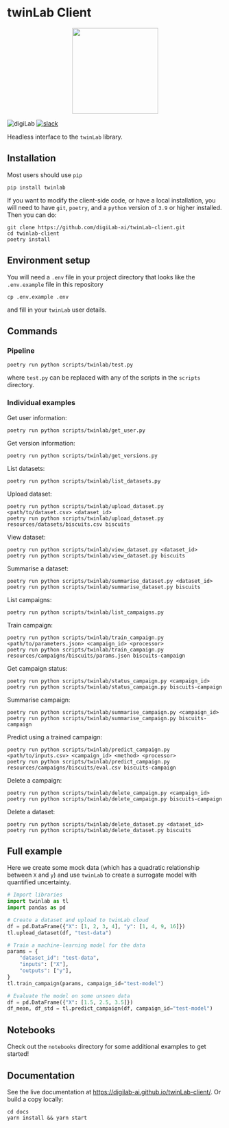 # twinLab Client

<p align="center">
    <img src="./resources/icons/logo.svg" width="200" height="200" />
</p>

![digiLab](./resources/badges/digilab.svg)
[![slack](https://img.shields.io/badge/slack-@digilabglobal-purple.svg?logo=slack)](https://digilabglobal.slack.com)

Headless interface to the `twinLab` library.

## Installation

Most users should use `pip`
```shell
pip install twinlab
```

If you want to modify the client-side code, or have a local installation, you will need to have `git`, `poetry`, and a `python` version of `3.9` or higher installed. Then you can do:
```shell
git clone https://github.com/digiLab-ai/twinLab-client.git
cd twinlab-client
poetry install
```

## Environment setup

You will need a `.env` file in your project directory that looks like the `.env.example` file in this repository
```shell
cp .env.example .env
```
and fill in your `twinLab` user details.

## Commands

### Pipeline

```shell
poetry run python scripts/twinlab/test.py
```
where `test.py` can be replaced with any of the scripts in the `scripts` directory.

### Individual examples

Get user information:
```shell
poetry run python scripts/twinlab/get_user.py
```

Get version information:
```shell
poetry run python scripts/twinlab/get_versions.py
```

List datasets:
```shell
poetry run python scripts/twinlab/list_datasets.py
```

Upload dataset:
```shell
poetry run python scripts/twinlab/upload_dataset.py <path/to/dataset.csv> <dataset_id>
poetry run python scripts/twinlab/upload_dataset.py resources/datasets/biscuits.csv biscuits
```

View dataset:
```shell
poetry run python scripts/twinlab/view_dataset.py <dataset_id>
poetry run python scripts/twinlab/view_dataset.py biscuits
```

Summarise a dataset:
```shell
poetry run python scripts/twinlab/summarise_dataset.py <dataset_id>
poetry run python scripts/twinlab/summarise_dataset.py biscuits
```

List campaigns:
```shell
poetry run python scripts/twinlab/list_campaigns.py
```

Train campaign:
```shell
poetry run python scripts/twinlab/train_campaign.py <path/to/parameters.json> <campaign_id> <processor>
poetry run python scripts/twinlab/train_campaign.py resources/campaigns/biscuits/params.json biscuits-campaign
```

Get campaign status:
```shell
poetry run python scripts/twinlab/status_campaign.py <campaign_id>
poetry run python scripts/twinlab/status_campaign.py biscuits-campaign
```

Summarise campaign:
```shell
poetry run python scripts/twinlab/summarise_campaign.py <campaign_id>
poetry run python scripts/twinlab/summarise_campaign.py biscuits-campaign
```

Predict using a trained campaign:
```shell
poetry run python scripts/twinlab/predict_campaign.py <path/to/inputs.csv> <campaign_id> <method> <processor>
poetry run python scripts/twinlab/predict_campaign.py resources/campaigns/biscuits/eval.csv biscuits-campaign
```

Delete a campaign:
```shell
poetry run python scripts/twinlab/delete_campaign.py <campaign_id>
poetry run python scripts/twinlab/delete_campaign.py biscuits-campaign
```

Delete a dataset:
```shell
poetry run python scripts/twinlab/delete_dataset.py <dataset_id>
poetry run python scripts/twinlab/delete_dataset.py biscuits
```

## Full example

Here we create some mock data (which has a quadratic relationship between `X` and `y`) and use `twinLab` to create a surrogate model with quantified uncertainty.
```python
# Import libraries
import twinlab as tl
import pandas as pd

# Create a dataset and upload to twinLab cloud
df = pd.DataFrame({"X": [1, 2, 3, 4], "y": [1, 4, 9, 16]})
tl.upload_dataset(df, "test-data")

# Train a machine-learning model for the data
params = {
    "dataset_id": "test-data",
    "inputs": ["X"],
    "outputs": ["y"],
}
tl.train_campaign(params, campaign_id="test-model")

# Evaluate the model on some unseen data
df = pd.DataFrame({"X": [1.5, 2.5, 3.5]})
df_mean, df_std = tl.predict_campaign(df, campaign_id="test-model")
```

## Notebooks

Check out the `notebooks` directory for some additional examples to get started!

## Documentation

See the live documentation at https://digilab-ai.github.io/twinLab-client/. Or build a copy locally:
```shell
cd docs
yarn install && yarn start
```
